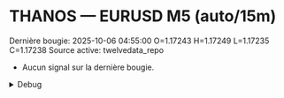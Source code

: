 # THANOS — EURUSD M5 (auto/15m)
Dernière bougie: 2025-10-06 04:55:00  O=1.17243  H=1.17249  L=1.17235  C=1.17238
Source active: twelvedata_repo

- Aucun signal sur la dernière bougie.

<details><summary>Debug</summary>

- TD_API_KEY manquant.

</details>